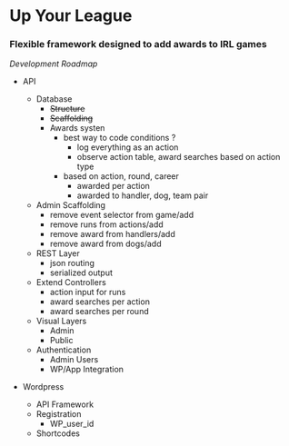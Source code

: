 # Up Your League
### Flexible framework designed to add awards to IRL games


*Development Roadmap*
   * API
      * Database
         * ~~Structure~~
         * ~~Scaffolding~~
         * Awards systen
            * best way to code conditions ?
               * log everything as an action
               * observe action table, award searches based on action type
            * based on action, round, career
               * awarded per action
               * awarded to handler, dog, team pair
      * Admin Scaffolding
         * remove event selector from game/add
         * remove runs from actions/add
         * remove award from handlers/add
         * remove award from dogs/add
      * REST Layer
         * json routing
         * serialized output
      * Extend Controllers
         * action input for runs
         * award searches per action
         * award searches per round
      * Visual Layers
         * Admin
         * Public
      * Authentication
         * Admin Users
         * WP/App Integration

   * Wordpress
      * API Framework
      * Registration
         * WP_user_id
      * Shortcodes
